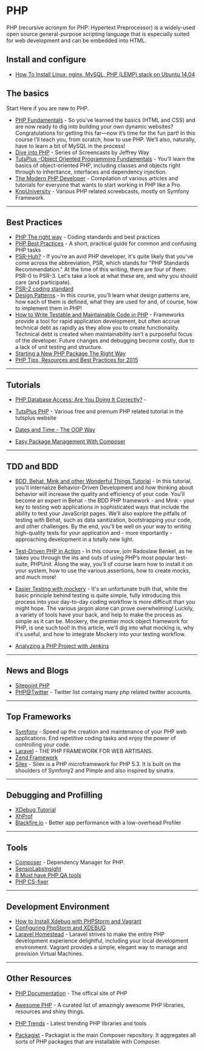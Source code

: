 
# PHP

PHP (recursive acronym for PHP: Hypertext Preprocessor) is a widely-used open source general-purpose scripting language that is especially suited for web development and can be embedded into HTML.

## Install and configure

* [How To Install Linux, nginx, MySQL, PHP (LEMP) stack on Ubuntu 14.04](https://www.digitalocean.com/community/tutorials/how-to-install-linux-nginx-mysql-php-lemp-stack-on-ubuntu-14-04)

## The basics

Start Here if you are new to PHP.

* [PHP Fundamentals](https://tutsplus.com/course/php-fundamentals/) - So you’ve learned the basics (HTML and CSS) and are now ready to dig into building your own dynamic websites? Congratulations for getting this far—now it’s time for the fun part! In this course I’ll teach you, from scratch, how to use PHP. We’ll also, naturally, have to learn a bit of MySQL in the process!
* [Dive into PHP](http://blog.themeforest.net/screencasts/diving-into-php-video-series/) - Series of Screencasts by Jeffrey Way
* [TutsPlus -Object Oriented Programming Fundamentals](http://code.tutsplus.com/courses/php-object-oriented-programming-fundamentals) - You’ll learn the basics of object-oriented PHP, including classes and objects right through to inheritance, interfaces and dependency injection.
* [The Modern PHP Developer](https://tutsplus.com/2013/03/the-modern-php-developer/) - Compilation of various articles and tutorials for everyone that wants to start working in PHP like a Pro.
* [KnpUniversity](http://knpuniversity.com/) - Various PHP related screebcasts, mostly on  Symfony Framework.

---

## Best Practices

* [PHP The right way](http://www.phptherightway.com/) - Coding standards and best practices
* [PHP Best Practices](https://phpbestpractices.org/) - A short, practical guide for common and confusing PHP tasks
* [PSR-Huh?](http://code.tutsplus.com/tutorials/psr-huh--net-29314) - If you're an avid PHP developer, it's quite likely that you've come across the abbreviation, PSR, which stands for "PHP Standards Recommendation." At the time of this writing, there are four of them: PSR-0 to PSR-3. Let's take a look at what these are, and why you should care (and participate).
* [PSR-2 coding standard](http://www.php-fig.org/psr/psr-2/)
* [Design Patterns](https://tutsplus.com/course/agile-design-patterns/) - In this course, you’ll learn what design patterns are, how each of them is defined, what they are used for and, of course, how to implement them in PHP!
* [How to Write Testable and Maintainable Code in PHP](http://code.tutsplus.com/tutorials/how-to-write-testable-and-maintainable-code-in-php--net-31726) - Frameworks provide a tool for rapid application development, but often accrue technical debt as rapidly as they allow you to create functionality. Technical debt is created when maintainability isn't a purposeful focus of the developer. Future changes and debugging become costly, due to a lack of unit testing and structure.
* [Starting a New PHP Package The Right Way](http://www.sitepoint.com/starting-new-php-package-right-way/)
* [PHP Tips, Resources and Best Practices for 2015](http://www.sitepoint.com/php-tips-resources-best-practices-2015/)

---

## Tutorials

* [PHP Database Access: Are You Doing It Correctly?](http://code.tutsplus.com/tutorials/php-database-access-are-you-doing-it-correctly--net-25338) - 

* [TutsPlus PHP](http://hub.tutsplus.com/search?utf8=%E2%9C%93&search%5Bkeywords%5D=php&button=) - Various free and premum PHP related tutorial in the tutsplus website

* [Dates and Time - The OOP Way](http://dev.tutsplus.com/tutorials/dates-and-time-the-oop-way--net-35395)
* [Easy Package Management With Composer](http://code.tutsplus.com/tutorials/easy-package-management-with-composer--net-25530)

---

## TDD and BDD

* [BDD, Behat, Mink and other Wonderful Things Tutorial](http://knpuniversity.com/screencast/behat) -  In this tutorial, you'll internalize Behavior-Driven Development and how thinking about behavior will increase the quality and efficiency of your code. You'll become an expert in Behat - the BDD PHP framework - and Mink - your key to testing web applications in sophisticated ways that include the ability to test your JavaScript pages. We'll also explore the pitfalls of testing with Behat, such as data sanitization, bootstrapping your code, and other challenges. By the end, you'll be well on your way to writing high-quality tests for your application and - more importantly - approaching development in a totally new light.

* [Test-Driven PHP in Action](https://tutsplus.com/course/test-driven-php/) - In this course, join Radoslaw Benkel, as he takes you through the ins and outs of using PHP’s most popular test-suite, PHPUnit. Along the way, you’ll of course learn how to install it on your system, how to use the various assertions, how to create mocks, and much more!

* [Easier Testing with mockery](https://tutsplus.com/tutorial/easier-testing-with-mockery/) - It's an unfortunate truth that, while the basic principle behind testing is quite simple, fully introducing this process into your day-to-day coding workflow is more difficult than you might hope. The various jargon alone can prove overwhelming! Luckily, a variety of tools have your back, and help to make the process as simple as it can be. Mockery, the premier mock object framework for PHP, is one such tool!
In this article, we'll dig into what mocking is, why it's useful, and how to integrate Mockery into your testing workflow.

* [Analyzing a PHP Project with Jenkins](http://www.sitepoint.com/analyzing-php-project-jenkins/)

---

##  News and Blogs

* [Sitepoint PHP](http://www.sitepoint.com/php/)
* [PHP@Twitter](https://twitter.com/brunopaz88/lists/php) - Twitter list containg many php related twitter accounts.

---

## Top Frameworks

* [Symfony](http://symfony.com) - Speed up the creation and maintenance of your PHP web applications. End repetitive coding tasks and enjoy the power of controlling your code.
* [Laravel](http://laravel.com) - THE PHP FRAMEWORK FOR WEB ARTISANS.
* [Zend Framework](http://framework.zend.com/)
* [Silex](silex.sensiolabs.org) - Silex is a PHP microframework for PHP 5.3. It is built on the shoulders of Symfony2 and Pimple and also inspired by sinatra.

---

## Debugging and Profilling

* [XDebug Tutorial](http://code.tutsplus.com/tutorials/xdebug-professional-php-debugging--net-34396)
* [XhProf](https://github.com/phacility/xhprof)
* [Blackfire.io](https://blackfire.io/) - Better app performance with a low-overhead Profiler

---

## Tools

* [Composer](http://getcomposer.org) - Dependency Manager for PHP.
* [SensioLabsInsight](https://insight.sensiolabs.com)
* [8 Must have PHP QA tools](http://www.sitepoint.com/8-must-have-php-quality-assurance-tools/)
* [PHP CS-fixer](http://cs.sensiolabs.org)

---

## Development Environment

* [How to Install Xdebug with PHPStorm and Vagrant](http://www.sitepoint.com/install-xdebug-phpstorm-vagrant/)
* [Configuring PhpStorm and XDEBUG](https://www.jetbrains.com/phpstorm/help/configuring-xdebug.html)
* [Laravel Homestead](http://laravel.com/docs/4.2/homestead) - Laravel strives to make the entire PHP development experience delightful, including your local development environment. Vagrant provides a simple, elegant way to manage and provision Virtual Machines.

---

## Other Resources

* [PHP Documentation](http://php.net/) - The offical site of PHP 

* [Awesome PHP](https://github.com/ziadoz/awesome-php) - A curated list of amazingly awesome PHP libraries, resources and shiny things.

* [PHP Trends](http://phptrends.com/) - Latest trending PHP libraries and tools

* [Packagist](http://packagist.org) - Packagist is the main Composer repository. It aggregates all sorts of PHP packages that are installable with Composer.
